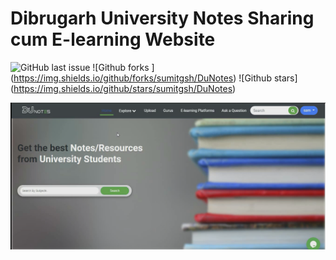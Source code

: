# Dibrugarh University Notes Sharing cum E-learning Website
![GitHub last issue]( https://img.shields.io/github/issues/sumitgsh/DuNotes)
![Github forks ] (https://img.shields.io/github/forks/sumitgsh/DuNotes)
![Github stars]	(https://img.shields.io/github/stars/sumitgsh/DuNotes)

![DuNotes Banner](https://github.com/sumitgsh/DuNotes/blob/main/dunotes.png)
